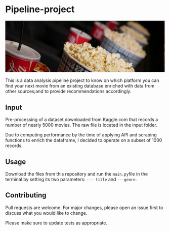 # Pipeline-project

<img src=https://github.com/ireneisdoomed/Pipeline-project/blob/master/header.jpg alt="200" width="850"/>

This is a data analysis pipeline project to know on which platform you can find your next movie from an existing database enriched with data from other sources;and to provide recommendations accordingly.

## Input

Pre-processing of a dataset downloaded from Kaggle.com that records a number of nearly 5000 movies. The raw file is located in the input folder.

Due to computing performance by the time of applying API and scraping functions to enrich the dataframe, I decided to operate on a subset of 1000 records.

## Usage

Download the files from this repository and run the ```main.py```file in the terminal by setting its two parameters: ```--- title``` and ```---genre```.


## Contributing
Pull requests are welcome. For major changes, please open an issue first to discuss what you would like to change.

Please make sure to update tests as appropriate.

